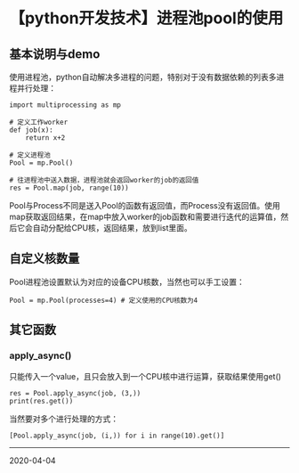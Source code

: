 # 【python开发技术】进程池pool的使用

## 基本说明与demo

使用进程池，python自动解决多进程的问题，特别对于没有数据依赖的列表多进程并行处理：

```
import multiprocessing as mp

# 定义工作worker
def job(x):
    return x+2

# 定义进程池
Pool = mp.Pool()

# 往进程池中送入数据，进程池就会返回worker的job的返回值
res = Pool.map(job, range(10))

```
Pool与Process不同是送入Pool的函数有返回值，而Process没有返回值。使用map获取返回结果，在map中放入worker的job函数和需要进行迭代的运算值，然后它会自动分配给CPU核，返回结果，放到list里面。

## 自定义核数量

Pool进程池设置默认为对应的设备CPU核数，当然也可以手工设置：

```
Pool = mp.Pool(processes=4) # 定义使用的CPU核数为4
```

## 其它函数

### apply_async()

只能传入一个value，且只会放入到一个CPU核中进行运算，获取结果使用get()

```
res = Pool.apply_async(job, (3,))
print(res.get())
```

当然要对多个进行处理的方式：

```
[Pool.apply_async(job, (i,)) for i in range(10).get()]
```

----
2020-04-04




